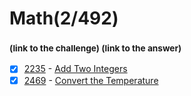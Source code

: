 # Math(2/492)
### <sub>(link to the challenge) (link to the answer)</sub>
- [x] [2235](https://leetcode.com/problems/add-two-integers/description/)  -  [Add Two Integers](https://github.com/MariPadilha/leetcode-solutions-/blob/math/Add%20Two%20Integers.py)
- [x] [2469](https://leetcode.com/problems/convert-the-temperature/)  -  [Convert the Temperature](https://github.com/MariPadilha/leetcode-solutions-/blob/math/Convert%20the%20Temperature.py)
